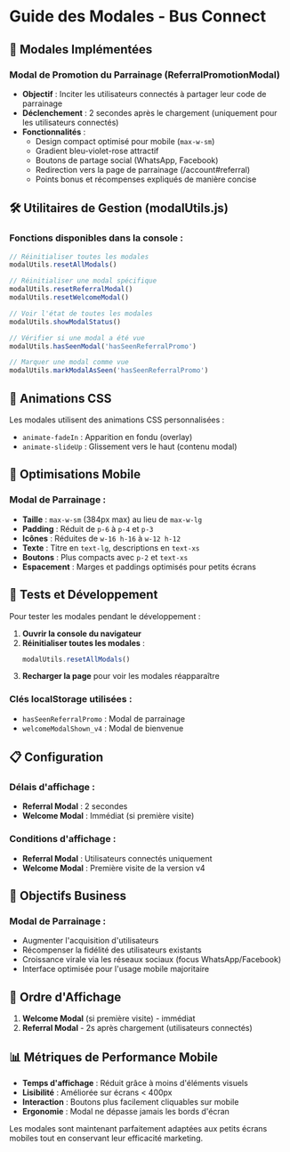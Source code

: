 # Guide des Modales - Bus Connect

## 📱 Modales Implémentées

### Modal de Promotion du Parrainage (ReferralPromotionModal)
- **Objectif** : Inciter les utilisateurs connectés à partager leur code de parrainage
- **Déclenchement** : 2 secondes après le chargement (uniquement pour les utilisateurs connectés)
- **Fonctionnalités** :
  - Design compact optimisé pour mobile (`max-w-sm`)
  - Gradient bleu-violet-rose attractif
  - Boutons de partage social (WhatsApp, Facebook)
  - Redirection vers la page de parrainage (/account#referral)
  - Points bonus et récompenses expliqués de manière concise

## 🛠️ Utilitaires de Gestion (modalUtils.js)

### Fonctions disponibles dans la console :

```javascript
// Réinitialiser toutes les modales
modalUtils.resetAllModals()

// Réinitialiser une modal spécifique
modalUtils.resetReferralModal()
modalUtils.resetWelcomeModal()

// Voir l'état de toutes les modales
modalUtils.showModalStatus()

// Vérifier si une modal a été vue
modalUtils.hasSeenModal('hasSeenReferralPromo')

// Marquer une modal comme vue
modalUtils.markModalAsSeen('hasSeenReferralPromo')
```

## 🎨 Animations CSS

Les modales utilisent des animations CSS personnalisées :
- `animate-fadeIn` : Apparition en fondu (overlay)
- `animate-slideUp` : Glissement vers le haut (contenu modal)

## 📱 Optimisations Mobile

### Modal de Parrainage :
- **Taille** : `max-w-sm` (384px max) au lieu de `max-w-lg`
- **Padding** : Réduit de `p-6` à `p-4` et `p-3`
- **Icônes** : Réduites de `w-16 h-16` à `w-12 h-12`
- **Texte** : Titre en `text-lg`, descriptions en `text-xs`
- **Boutons** : Plus compacts avec `p-2` et `text-xs`
- **Espacement** : Marges et paddings optimisés pour petits écrans

## 🔧 Tests et Développement

Pour tester les modales pendant le développement :

1. **Ouvrir la console du navigateur**
2. **Réinitialiser toutes les modales** :
   ```javascript
   modalUtils.resetAllModals()
   ```
3. **Recharger la page** pour voir les modales réapparaître

### Clés localStorage utilisées :
- `hasSeenReferralPromo` : Modal de parrainage  
- `welcomeModalShown_v4` : Modal de bienvenue

## 📋 Configuration

### Délais d'affichage :
- **Referral Modal** : 2 secondes
- **Welcome Modal** : Immédiat (si première visite)

### Conditions d'affichage :
- **Referral Modal** : Utilisateurs connectés uniquement
- **Welcome Modal** : Première visite de la version v4

## 🎯 Objectifs Business

### Modal de Parrainage :
- Augmenter l'acquisition d'utilisateurs
- Récompenser la fidélité des utilisateurs existants
- Croissance virale via les réseaux sociaux (focus WhatsApp/Facebook)
- Interface optimisée pour l'usage mobile majoritaire

## 🔄 Ordre d'Affichage

1. **Welcome Modal** (si première visite) - immédiat
2. **Referral Modal** - 2s après chargement (utilisateurs connectés)

## 📊 Métriques de Performance Mobile

- **Temps d'affichage** : Réduit grâce à moins d'éléments visuels
- **Lisibilité** : Améliorée sur écrans < 400px
- **Interaction** : Boutons plus facilement cliquables sur mobile
- **Ergonomie** : Modal ne dépasse jamais les bords d'écran

Les modales sont maintenant parfaitement adaptées aux petits écrans mobiles tout en conservant leur efficacité marketing. 